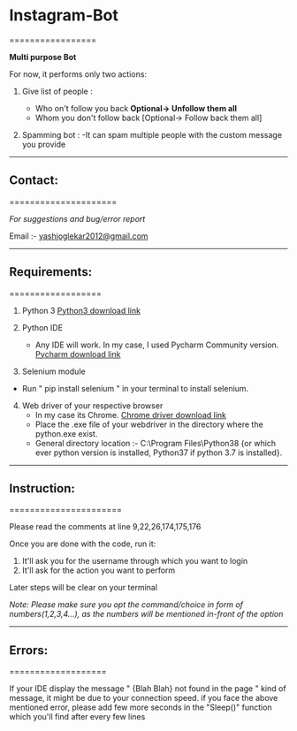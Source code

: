 # Instagram-Bot
=================

**Multi purpose Bot**
	
For now, it performs only two actions:

1. Give list of people :
	- Who on't follow you back      **Optional-> Unfollow them all**
	- Whom you don't follow back    [Optional-> Follow back them all]

2. Spamming bot :
	-It can spam multiple people with the custom message you provide




-------------
## Contact:
=====================

_For suggestions and bug/error report_
	
Email :- yashjoglekar2012@gmail.com




-----------------
## Requirements:
==================

1. Python 3
	[Python3 download link](https://www.python.org/downloads)

2. Python IDE
	- Any IDE will work. In my case, I used Pycharm Community version. 
	[Pycharm download link](https://www.jetbrains.com/pycharm/download/#section=windows)

3. Selenium module
- Run " pip install selenium " in your terminal to install selenium.

4. Web driver of your respective browser
	- In my case its Chrome.
	[Chrome driver download link](https://chromedriver.chromium.org/downloads)
	- Place the .exe file of your webdriver in the directory where the python.exe exist.
	- General directory location :- C:\Program Files\Python38 {or which ever python version is installed, Python37 if python 3.7 is installed}.




---------------
## Instruction:
======================

Please read the comments at line 9,22,26,174,175,176
	
Once you are done with the code, run it:

1. It'll ask you for the username through which you want to login
2. It'll ask for the action you want to perform

Later steps will be clear on your terminal
		
_Note: Please make sure you opt the command/choice in form of numbers(1,2,3,4...), as the numbers will be mentioned in-front of the option_
	
	
	
	
-------------
## Errors:
===================

If your IDE display the message " {Blah Blah} not found in the page " kind of message, it might be due to your connection speed.
if you face the above mentioned error, please add few more seconds in the "Sleep()" function which you'll find after every few lines
